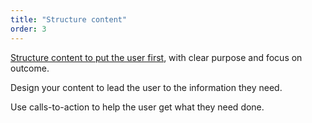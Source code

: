```yaml
---
title: "Structure content"
order: 3
---
```


[Structure content to put the user first](), with clear purpose and focus on outcome.

Design your content to lead the user to the information they need.

Use calls-to-action to help the user get what they need done.
